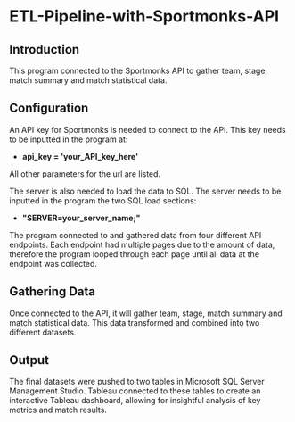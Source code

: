 # ETL-Pipeline-with-Sportmonks-API
## Introduction
This program connected to the Sportmonks API to gather team, stage, match summary and match statistical data. 

## Configuration
An API key for Sportmonks is needed to connect to the API.
This key needs to be inputted in the program at:
  - **api_key = 'your_API_key_here'**

All other parameters for the url are listed. 

The server is also needed to load the data to SQL.
The server needs to be inputted in the program the two SQL load sections:
 - **"SERVER=your_server_name;"** 


The program connected to and gathered data from four different API endpoints. Each endpoint had multiple pages due to the amount of data, therefore the program looped through each page until all data at the endpoint was collected.


## Gathering Data
Once connected to the API, it will gather team, stage, match summary and match statistical data. This data transformed and combined into two different datasets.

## Output
The final datasets were pushed to two tables in Microsoft SQL Server Management Studio. Tableau connected to these tables to create an interactive Tableau dashboard, allowing for insightful analysis of key metrics and match results.
